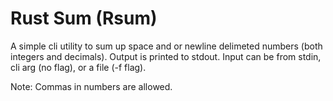 # Rust Sum (Rsum)

A simple cli utility to sum up space and or newline delimeted numbers (both
integers and decimals). Output is printed to stdout. Input can be from stdin,
cli arg (no flag), or a file (-f flag).<br> 

Note: Commas in numbers are allowed.
